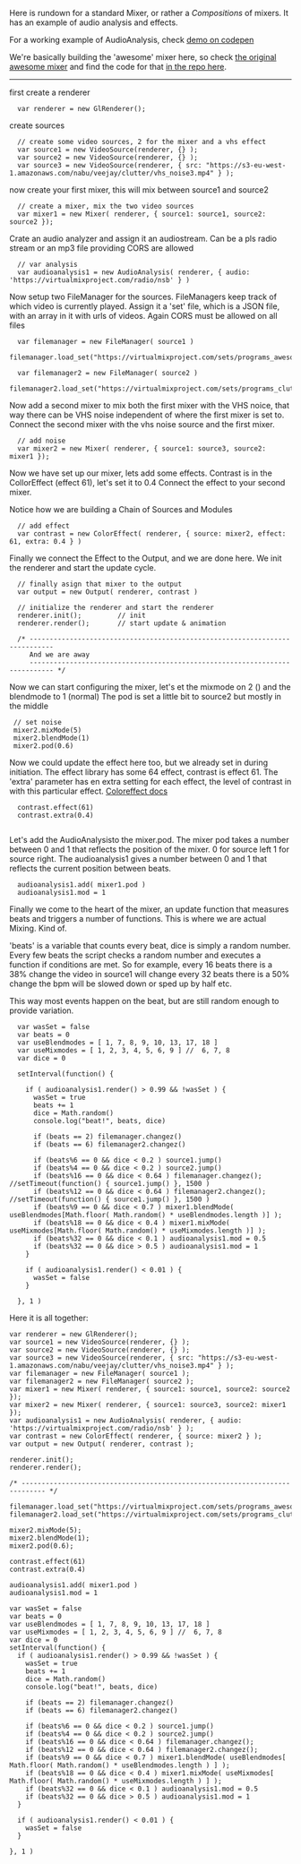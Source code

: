 Here is rundown for a standard Mixer, or rather a _Compositions_ of mixers.
It has an example of audio analysis and effects.

For a working example of AudioAnalysis, check
[demo on codepen](https://codepen.io/xangadix/pen/VRGzdYthis)

We're basically building the 'awesome' mixer here, so check
[the original awesome mixer](https://virtualmixproject.com/mixer/awesome)
and find the code for that [in the repo here](https://github.com/Sense-Studios/VirtualMixerProject/blob/master/public/compositions/awesome.js).

***

first create a renderer

```
  var renderer = new GlRenderer();
```

create sources

```
  // create some video sources, 2 for the mixer and a vhs effect
  var source1 = new VideoSource(renderer, {} );
  var source2 = new VideoSource(renderer, {} );
  var source3 = new VideoSource(renderer, { src: "https://s3-eu-west-1.amazonaws.com/nabu/veejay/clutter/vhs_noise3.mp4" } );

```
now create your first mixer, this will mix between source1 and source2

```
  // create a mixer, mix the two video sources
  var mixer1 = new Mixer( renderer, { source1: source1, source2: source2 });

```
Crate an audio analyzer and assign it an audiostream. Can be a pls radio stream or an mp3 file providing CORS are allowed

```
  // var analysis
  var audioanalysis1 = new AudioAnalysis( renderer, { audio: 'https://virtualmixproject.com/radio/nsb' } )

```
Now setup two FileManager for the sources. FileManagers keep track of which video is currently played.
Assign it a 'set' file, which is a JSON file, with an array in it with urls of videos. Again CORS must be allowed on all files

```
  var filemanager = new FileManager( source1 )
  filemanager.load_set("https://virtualmixproject.com/sets/programs_awesome.json")

  var filemanager2 = new FileManager( source2 )
  filemanager2.load_set("https://virtualmixproject.com/sets/programs_clutter.json")

```
Now add a second mixer to mix both the first mixer with the VHS noice, that way there can be VHS noise independent
of where the first mixer is set to.
Connect the second mixer with the vhs noise source and the first mixer.

```
  // add noise
  var mixer2 = new Mixer( renderer, { source1: source3, source2: mixer1 });

```
Now we have set up our mixer, lets add some effects.
Contrast is in the CollorEffect (effect 61), let's set it to 0.4
Connect the effect to your second mixer.

Notice how we are building a Chain of Sources and Modules

```
  // add effect
  var contrast = new ColorEffect( renderer, { source: mixer2, effect: 61, extra: 0.4 } )

```
Finally we connect the Effect to the Output, and we are done here.
We init the renderer and start the update cycle.

```
  // finally asign that mixer to the output
  var output = new Output( renderer, contrast )

  // initialize the renderer and start the renderer
  renderer.init();         // init
  renderer.render();       // start update & animation

  /* ----------------------------------------------------------------------------
     And we are away
     ---------------------------------------------------------------------------- */

 ```
 Now we can start configuring the mixer, let's et the mixmode on 2 () and the blendmode to 1 (normal)
 The pod is set a little bit to source2 but mostly in the middle

 ```
  // set noise
  mixer2.mixMode(5)
  mixer2.blendMode(1)
  mixer2.pod(0.6)

```
Now we could update the effect here too, but we already set in during initiation.
The effect library has some 64 effect, contrast is effect 61.
The 'extra' parameter has en extra setting for each effect, the level of contrast
in with this particular effect.
[Coloreffect docs](http://virtualmixproject.com/docs/reference/Effect_ColorEffect.html)


```
  contrast.effect(61)
  contrast.extra(0.4)


```
Let's add the AudioAnalysisto the mixer.pod. The mixer pod takes a number between
0 and 1 that reflects the position of the mixer. 0 for source left 1 for source right.
The audioanalysis1 gives a number between 0 and 1 that reflects the current position
between beats.

```
  audioanalysis1.add( mixer1.pod )
  audioanalysis1.mod = 1

```

Finally we come to the heart of the mixer, an update function that measures beats and triggers a number of functions.
This is where we are actual Mixing. Kind of.

'beats' is a variable that counts every beat, dice is simply a random number.
Every few beats the script checks a random number and executes a function if conditions are met.
So for example, every 16 beats there is a 38% change the video in source1 will change
every 32 beats there is a 50% change the bpm will be slowed down or sped up by half
etc.

This way most events happen on the beat, but are still random enough to provide variation.


```
  var wasSet = false
  var beats = 0
  var useBlendmodes = [ 1, 7, 8, 9, 10, 13, 17, 18 ]
  var useMixmodes = [ 1, 2, 3, 4, 5, 6, 9 ] //  6, 7, 8
  var dice = 0

  setInterval(function() {

    if ( audioanalysis1.render() > 0.99 && !wasSet ) {
      wasSet = true
      beats += 1
      dice = Math.random()
      console.log("beat!", beats, dice)

      if (beats == 2) filemanager.changez()
      if (beats == 6) filemanager2.changez()

      if (beats%6 == 0 && dice < 0.2 ) source1.jump()
      if (beats%4 == 0 && dice < 0.2 ) source2.jump()
      if (beats%16 == 0 && dice < 0.64 ) filemanager.changez(); //setTimeout(function() { source1.jump() }, 1500 )
      if (beats%12 == 0 && dice < 0.64 ) filemanager2.changez(); //setTimeout(function() { source1.jump() }, 1500 )
      if (beats%9 == 0 && dice < 0.7 ) mixer1.blendMode( useBlendmodes[Math.floor( Math.random() * useBlendmodes.length )] );
      if (beats%18 == 0 && dice < 0.4 ) mixer1.mixMode( useMixmodes[Math.floor( Math.random() * useMixmodes.length )] );
      if (beats%32 == 0 && dice < 0.1 ) audioanalysis1.mod = 0.5
      if (beats%32 == 0 && dice > 0.5 ) audioanalysis1.mod = 1
    }

    if ( audioanalysis1.render() < 0.01 ) {
      wasSet = false
    }

  }, 1 )

```

Here it is all together:

```
var renderer = new GlRenderer();
var source1 = new VideoSource(renderer, {} );
var source2 = new VideoSource(renderer, {} );
var source3 = new VideoSource(renderer, { src: "https://s3-eu-west-1.amazonaws.com/nabu/veejay/clutter/vhs_noise3.mp4" } );
var filemanager = new FileManager( source1 );
var filemanager2 = new FileManager( source2 );
var mixer1 = new Mixer( renderer, { source1: source1, source2: source2 });
var mixer2 = new Mixer( renderer, { source1: source3, source2: mixer1 });
var audioanalysis1 = new AudioAnalysis( renderer, { audio: 'https://virtualmixproject.com/radio/nsb' } );
var contrast = new ColorEffect( renderer, { source: mixer2 } );
var output = new Output( renderer, contrast );

renderer.init();
renderer.render();

/* ---------------------------------------------------------------------------- */

filemanager.load_set("https://virtualmixproject.com/sets/programs_awesome.json");
filemanager2.load_set("https://virtualmixproject.com/sets/programs_clutter.json");

mixer2.mixMode(5);
mixer2.blendMode(1);
mixer2.pod(0.6);

contrast.effect(61)
contrast.extra(0.4)

audioanalysis1.add( mixer1.pod )
audioanalysis1.mod = 1

var wasSet = false
var beats = 0
var useBlendmodes = [ 1, 7, 8, 9, 10, 13, 17, 18 ]
var useMixmodes = [ 1, 2, 3, 4, 5, 6, 9 ] //  6, 7, 8
var dice = 0
setInterval(function() {
  if ( audioanalysis1.render() > 0.99 && !wasSet ) {
    wasSet = true
    beats += 1
    dice = Math.random()
    console.log("beat!", beats, dice)

    if (beats == 2) filemanager.changez()
    if (beats == 6) filemanager2.changez()

    if (beats%6 == 0 && dice < 0.2 ) source1.jump()
    if (beats%4 == 0 && dice < 0.2 ) source2.jump()
    if (beats%16 == 0 && dice < 0.64 ) filemanager.changez();
    if (beats%12 == 0 && dice < 0.64 ) filemanager2.changez();
    if (beats%9 == 0 && dice < 0.7 ) mixer1.blendMode( useBlendmodes[ Math.floor( Math.random() * useBlendmodes.length ) ] );
    if (beats%18 == 0 && dice < 0.4 ) mixer1.mixMode( useMixmodes[ Math.floor( Math.random() * useMixmodes.length ) ] );
    if (beats%32 == 0 && dice < 0.1 ) audioanalysis1.mod = 0.5
    if (beats%32 == 0 && dice > 0.5 ) audioanalysis1.mod = 1
  }

  if ( audioanalysis1.render() < 0.01 ) {
    wasSet = false
  }

}, 1 )
```
